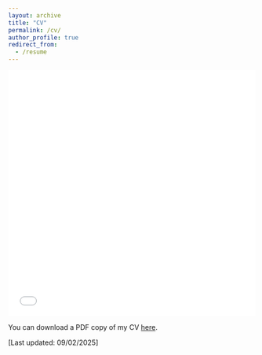 ```yaml
---
layout: archive
title: "CV"
permalink: /cv/
author_profile: true
redirect_from:
  - /resume
---
```


<iframe src="/files/pdf/CV_Akem.pdf" width="100%" height="500" frameborder="no" border="0" marginwidth="0" marginheight="0"></iframe>

You can download a PDF copy of my CV [here](/files/pdf/CV_Akem.pdf).

[Last updated: 09/02/2025]

